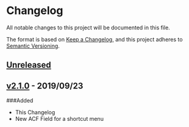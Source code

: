 # Changelog
All notable changes to this project will be documented in this file.

The format is based on [Keep a Changelog](https://keepachangelog.com/en/1.0.0/),
and this project adheres to [Semantic Versioning](https://semver.org/spec/v2.0.0.html).

## [Unreleased]

## [v2.1.0] - 2019/09/23
###Added
- This Changelog
- New ACF Field for a shortcut menu

[Unreleased]: https://github.com/CityOfSarnia/sarnia.ca-plugin/compare/master...HEAD
[v2.1.0]: https://github.com/CityOfSarnia/sarnia.ca-plugin/compare/v2.0...v2.1.0

